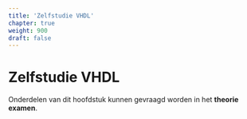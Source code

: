 ```yaml
---
title: 'Zelfstudie VHDL'
chapter: true
weight: 900
draft: false
---
```


# Zelfstudie VHDL

Onderdelen van dit hoofdstuk kunnen gevraagd worden in het **theorie examen**.